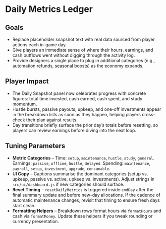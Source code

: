 # Daily Metrics Ledger

## Goals
- Replace placeholder snapshot text with real data sourced from player actions each in-game day.
- Give players an immediate sense of where their hours, earnings, and cash outflows went without digging through the activity log.
- Provide designers a single place to plug in additional categories (e.g., automation refunds, seasonal boosts) as the economy expands.

## Player Impact
- The Daily Snapshot panel now celebrates progress with concrete figures: total time invested, cash earned, cash spent, and study momentum.
- Hustle bursts, passive payouts, upkeep, and one-off investments appear in the breakdown lists as soon as they happen, helping players cross-check their plan against results.
- Day transitions briefly surface the prior day’s totals before resetting, so players can review earnings before diving into the next loop.

## Tuning Parameters
- **Metric Categories** – Time: `setup`, `maintenance`, `hustle`, `study`, `general`. Earnings: `passive`, `offline`, `hustle`, `delayed`. Spending: `maintenance`, `payroll`, `setup`, `investment`, `upgrade`, `consumable`.
- **UI Copy** – Captions summarise the dominant categories (setup vs. upkeep, passive vs. active, upkeep vs. investments). Adjust strings in `src/ui/dashboard.js` if new categories should surface.
- **Reset Timing** – `resetDailyMetrics` is triggered inside `endDay` after the final summary update and before new-day allocations. If the cadence of automatic maintenance changes, revisit that timing to ensure fresh days start clean.
- **Formatting Helpers** – Breakdown rows format hours via `formatHours` and cash via `formatMoney`. Update these helpers if you tweak rounding or currency presentation.
